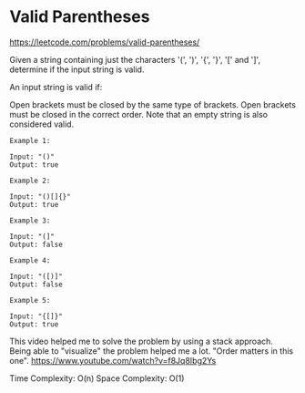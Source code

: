 # Valid Parentheses
https://leetcode.com/problems/valid-parentheses/

Given a string containing just the characters '(', ')', '{', '}', '[' and ']', determine if the input string is valid.

An input string is valid if:

Open brackets must be closed by the same type of brackets.
Open brackets must be closed in the correct order.
Note that an empty string is also considered valid.

```
Example 1:

Input: "()"
Output: true

Example 2:

Input: "()[]{}"
Output: true

Example 3:

Input: "(]"
Output: false

Example 4:

Input: "([)]"
Output: false

Example 5:

Input: "{[]}"
Output: true
```

This video helped me to solve the problem by using a stack approach. Being able to "visualize" the problem helped me a lot. "Order matters in this one". 
https://www.youtube.com/watch?v=f8Jq8Ibg2Ys

Time Complexity: O(n)
Space Complexity: O(1)


